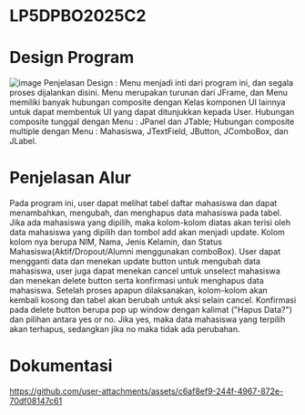 # LP5DPBO2025C2

# Design Program
![image](https://github.com/user-attachments/assets/b1e1a7a0-f807-4e7d-8999-28be0e9fc510)
Penjelasan Design : Menu menjadi inti dari program ini, dan segala proses dijalankan disini. Menu merupakan turunan dari JFrame, dan Menu memiliki banyak hubungan composite dengan Kelas komponen UI lainnya untuk dapat membentuk UI yang dapat ditunjukkan kepada User.
Hubungan composite tunggal dengan Menu : JPanel dan JTable;
Hubungan composite multiple dengan Menu : Mahasiswa, JTextField, JButton, JComboBox, dan JLabel.

# Penjelasan Alur
Pada program ini, user dapat melihat tabel daftar mahasiswa dan dapat menambahkan, mengubah, dan menghapus data mahasiswa pada tabel. Jika ada mahasiswa yang dipilih, maka kolom-kolom diatas akan terisi oleh data mahasiswa yang dipilih dan tombol add akan menjadi update. Kolom kolom nya berupa NIM, Nama, Jenis Kelamin, dan Status Mahasiswa(Aktif/Dropout/Alumni menggunakan comboBox). 
User dapat mengganti data dan menekan update button untuk mengubah data mahasiswa, user juga dapat menekan cancel untuk unselect mahasiswa dan menekan delete button serta konfirmasi untuk menghapus data mahasiswa. Setelah proses apapun dilaksanakan, kolom-kolom akan kembali kosong dan tabel akan berubah untuk aksi selain cancel. Konfirmasi pada delete button berupa pop up window dengan kalimat ("Hapus Data?") dan pilihan antara yes or no. Jika yes, maka data mahasiswa yang terpilih akan terhapus, sedangkan jika no maka tidak ada perubahan.

# Dokumentasi
https://github.com/user-attachments/assets/c6af8ef9-244f-4967-872e-70df08147c61

